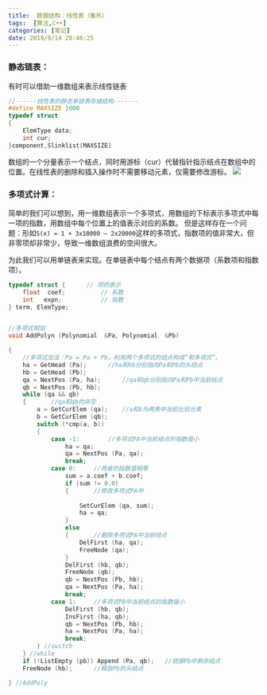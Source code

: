 ```yaml
---
title:  数据结构：线性表（番外）
tags:  [算法,C++]
categories: [笔记]
date: 2019/9/14 20:46:25
---
```

### 静态链表：

有时可以借助一维数组来表示线性链表

```c
//------线性表的静态单链表存储结构-------
#define MAXSIZE 1000
typedef struct
{
	ElemType data;
	int cur;
}component,Slinklist[MAXSIZE]

```
数组的一个分量表示一个结点，同时用游标（cur）代替指针指示结点在数组中的位置。在线性表的删除和插入操作时不需要移动元素，仅需要修改游标。
[![](https://i.loli.net/2019/02/07/5c5c09f651ac5.png)](https://i.loli.net/2019/02/07/5c5c09f651ac5.png)



### 多项式计算：

简单的我们可以想到，用一维数组表示一个多项式，用数组的下标表示多项式中每一项的指数，用数组中每个位置上的值表示对应的系数。
但是这样存在一个问题：形如`S(x) = 1 + 3x10000 – 2x20000`这样的多项式，指数项的值非常大，但非零项却非常少，导致一维数组浪费的空间很大。

为此我们可以用单链表来实现。在单链表中每个结点有两个数据项（系数项和指数项）。

```c
typedef struct {      // 项的表示
    float  coef;          // 系数
    int   expn;           // 指数
} term, ElemType;


//多项式相加
void AddPolyn (Polynomial  &Pa, Polynomial  &Pb)

{
	//多项式加法：Pa = Pa + Pb，利用两个多项式的结点构成“和多项式”。
	ha = GetHead (Pa);		//ha和hb分别指向Pa和Pb的头结点
	hb = GetHead (Pb);
	qa = NextPos (Pa, ha);		//qa和qb分别指向Pa和Pb中当前结点
	qb = NextPos (Pb, hb);
	while (qa && qb) 
	{		//qa和qb均非空
		a = GetCurElem (qa);	//a和b为两表中当前比较元素
		b = GetCurElem (qb);
		switch (*cmp(a, b))
		{
			case -1:		//多项式PA中当前结点的指数值小
				ha = qa;
				qa = NextPos (Pa, qa);
				break;
			case 0:		//两者的指数值相等
				sum = a.coef + b.coef;
				if (sum != 0.0)
				{  		//修改多项式PA中
                                                                                 //当前结点的系数值
					SetCurElem (qa, sum);
					ha = qa;
				}
				else
				{		//删除多项式PA中当前结点
					DelFirst (ha, qa);
					FreeNode (qa);
				}
				DelFirst (hb, qb);
				FreeNode (qb);
				qb = NextPos (Pb, hb);
				qa = NextPos (Pa, ha);
				break;
			case 1:		//多项式PB中当前结点的指数值小
				DelFirst (hb, qb);
				InsFirst (ha, qb);
				qb = NextPos (Pb, hb);
				ha = NextPos (Pa, ha);
				break;
		} //switch
	} //while
	if (!ListEmpty (pb)) Append (Pa, qb);	//链接Pb中剩余结点
	FreeNode (hb);		//释放Pb的头结点

} //AddPoly
```






